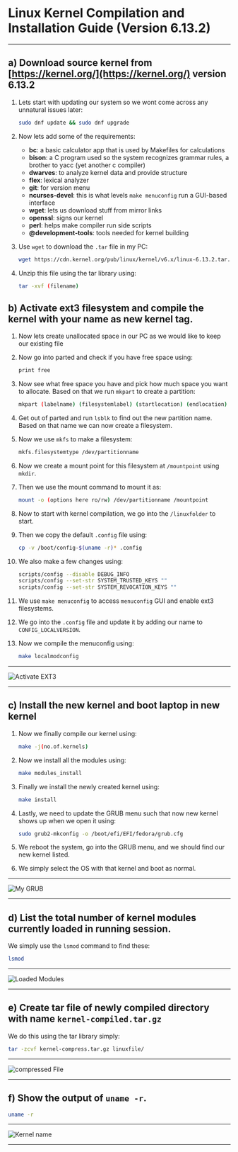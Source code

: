 

# **Linux Kernel Compilation and Installation Guide (Version 6.13.2)**

---

## **a) Download source kernel from [https://kernel.org/](https://kernel.org/) version 6.13.2**

1. Lets start with updating our system so we wont come across any unnatural issues later:  
   ```bash
   sudo dnf update && sudo dnf upgrade
   ```

2. Now lets add some of the requirements:  
   - **bc**: a basic calculator app that is used by Makefiles for calculations  
   - **bison**: a C program used so the system recognizes grammar rules, a brother to yacc (yet another c compiler)  
   - **dwarves**: to analyze kernel data and provide structure  
   - **flex**: lexical analyzer  
   - **git**: for version menu  
   - **ncurses-devel**: this is what levels `make menuconfig` run a GUI-based interface  
   - **wget**: lets us download stuff from mirror links  
   - **openssl**: signs our kernel  
   - **perl**: helps make compiler run side scripts  
   - **@development-tools**: tools needed for kernel building  

3. Use `wget` to download the `.tar` file in my PC:  
   ```bash
   wget https://cdn.kernel.org/pub/linux/kernel/v6.x/linux-6.13.2.tar.xz
   ```

4. Unzip this file using the tar library using:  
   ```bash
   tar -xvf (filename)
   ```


## **b) Activate ext3 filesystem and compile the kernel with your name as new kernel tag.**

1. Now lets create unallocated space in our PC as we would like to keep our existing file  

2. Now go into parted and check if you have free space using:  
   ```bash
   print free
   ```

3. Now see what free space you have and pick how much space you want to allocate. Based on that we run `mkpart` to create a partition:  
   ```bash
   mkpart (labelname) (filesystemlabel) (startlocation) (endlocation)
   ```

4. Get out of parted and run `lsblk` to find out the new partition name. Based on that name we can now create a filesystem.  

5. Now we use `mkfs` to make a filesystem:  
   ```bash
   mkfs.filesystemtype /dev/partitionname
   ```

6. Now we create a mount point for this filesystem at `/mountpoint` using `mkdir`.  

7. Then we use the mount command to mount it as:  
   ```bash
   mount -o (options here ro/rw) /dev/partitionname /mountpoint
   ```

8. Now to start with kernel compilation, we go into the `/linuxfolder` to start.  

9. Then we copy the default `.config` file using:  
   ```bash
   cp -v /boot/config-$(uname -r)* .config
   ```

10. We also make a few changes using:  
    ```bash
    scripts/config --disable DEBUG_INFO  
    scripts/config --set-str SYSTEM_TRUSTED_KEYS ""  
    scripts/config --set-str SYSTEM_REVOCATION_KEYS ""  
    ```

11. We use `make menuconfig` to access `menuconfig` GUI and enable ext3 filesystems.  

12. We go into the `.config` file and update it by adding our name to `CONFIG_LOCALVERSION`.  

13. Now we compile the menuconfig using:  
    ```bash
    make localmodconfig
    ```

---

![Activate EXT3](https://github.com/mejam35/Meets_Linux_IA/ext3.png)


---

## **c) Install the new kernel and boot laptop in new kernel**

1. Now we finally compile our kernel using:  
   ```bash
   make -j(no.of.kernels)
   ```

2. Now we install all the modules using:  
   ```bash
   make modules_install
   ```

3. Finally we install the newly created kernel using:  
   ```bash
   make install
   ```

4. Lastly, we need to update the GRUB menu such that now new kernel shows up when we open it using:  
   ```bash
   sudo grub2-mkconfig -o /boot/efi/EFI/fedora/grub.cfg
   ```

5. We reboot the system, go into the GRUB menu, and we should find our new kernel listed.  

6. We simply select the OS with that kernel and boot as normal.  

---

![My GRUB](https://github.com/mejam35/Meets_Linux_IA/grub.jpg)


---

## **d) List the total number of kernel modules currently loaded in running session.**  

We simply use the `lsmod` command to find these:  
```bash
lsmod
```

---

![Loaded Modules](https://github.com/mejam35/Meets_Linux_IA/lsmod.png)


---

## **e) Create tar file of newly compiled directory with name `kernel-compiled.tar.gz`**  

We do this using the tar library simply:  
```bash
tar -zcvf kernel-compress.tar.gz linuxfile/
```

---

![compressed File](https://github.com/mejam35/Meets_Linux_IA/tar.png)


---

## **f) Show the output of `uname -r`.**  

```bash
uname -r
```

---

![Kernel name](https://github.com/mejam35/Meets_Linux_IA/uname.png)

---

